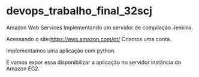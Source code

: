 # devops_trabalho_final_32scj
Amazon Web Services
Implementando um servidor de compilação Jenkins.

Acessando o site:https://aws.amazon.com/pt/
Criamos uma conta. 

Implementamos uma aplicação com python.

E vamos expor essa disponibilizar a aplicação no servidor instância do Amazon EC2.


